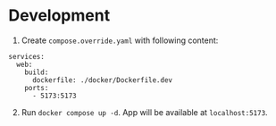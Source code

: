 # Development

1. Create `compose.override.yaml` with following content:

```
services:
  web:
    build:
      dockerfile: ./docker/Dockerfile.dev
    ports:
      - 5173:5173
```

2. Run `docker compose up -d`. App will be available at `localhost:5173`.
